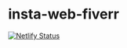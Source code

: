 # insta-web-fiverr
[![Netlify Status](https://api.netlify.com/api/v1/badges/a58f6aee-5278-4239-9ad9-1d4b8109dd13/deploy-status)](https://app.netlify.com/sites/unruffled-yalow-a2662e/deploys)
